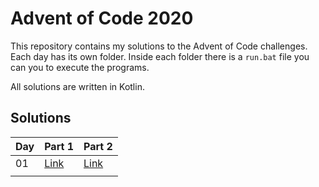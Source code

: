 # Advent of Code 2020

This repository contains my solutions to the Advent of Code challenges.
Each day has its own folder. Inside each folder there is a `run.bat` file
you can you to execute the programs.

All solutions are written in Kotlin.

## Solutions

| Day | Part 1 | Part 2 |
|---  | ---    | ---    |
| 01  | [Link](https://github.com/hey-lucas/advent-of-code-2020/blob/main/Day_01/Solution_Part1.kts) | [Link](https://github.com/hey-lucas/advent-of-code-2020/blob/main/Day_01/Solution_Part2.kts)|
|     |        |        |
 
